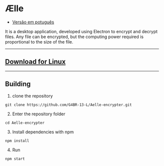 # Ælle

- [Versão em potuguês](/README.md)

It is a desktop application, developed using Electron to encrypt and decrypt files. Any file can be encrypted, but the computing power required is proportional to the size of the file.

***
## [Download for Linux](https://github.com/G4BR-13-L/Aelle-encrypter/releases)
***

## Building
1. clone the repository

```
git clone https://github.com/G4BR-13-L/Aelle-encrypter.git
```

2. Enter the repository folder

```
cd Aelle-encrypter
```

3. Install dependencies with npm

```
npm install
```

4. Run
```
npm start
```